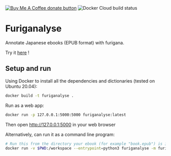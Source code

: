 <span class="badge-buymeacoffee">
<a href="https://www.buymeacoffee.com/itsupera" title="Donate to this project using Buy Me A Coffee"><img src="https://img.shields.io/badge/buy%20me%20a%20coffee-donate-yellow.svg" alt="Buy Me A Coffee donate button" /></a>
</span>
<span class="badge-dockercloudbuild">
<img src="https://img.shields.io/docker/cloud/build/itsupera/furiganalyse" title="Docker Cloud build status"></img>
</span>

Furiganalyse
=============

Annotate Japanese ebooks (EPUB format) with furigana.

Try it <a href="http://furiganalyse.itsupera.co/">here</a> !

Setup and run
--------------

Using Docker to install all the dependencies and dictionaries (tested on Ubuntu 20.04):
```bash
docker build -t furiganalyse .
```

Run as a web app:
```bash
docker run -p 127.0.0.1:5000:5000 furiganalyse:latest
```
Then open http://127.0.0.1:5000 in your web browser

Alternatively, can run it as a command line program:
```bash
# Run this from the directory your ebook (for example "book.epub") is in
docker run -v $PWD:/workspace --entrypoint=python3 furiganalyse -m furiganalyse /workspace/book.epub /workspace/book_with_furigana.epub
```